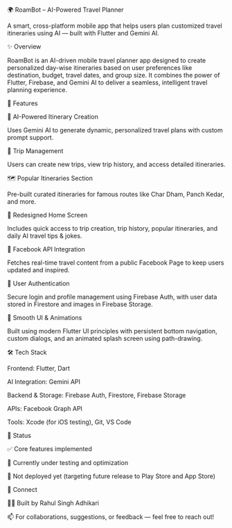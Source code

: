 🌍 RoamBot – AI-Powered Travel Planner

A smart, cross-platform mobile app that helps users plan customized travel itineraries using AI — built with Flutter and Gemini AI.

✨ Overview

RoamBot is an AI-driven mobile travel planner app designed to create personalized day-wise itineraries based on user preferences like destination, budget, travel dates, and group size. It combines the power of Flutter, Firebase, and Gemini AI to deliver a seamless, intelligent travel planning experience.

🚀 Features

🧠 AI-Powered Itinerary Creation

Uses Gemini AI to generate dynamic, personalized travel plans with custom prompt support.

🧳 Trip Management

Users can create new trips, view trip history, and access detailed itineraries.

🗺️ Popular Itineraries Section

Pre-built curated itineraries for famous routes like Char Dham, Panch Kedar, and more.

🏡 Redesigned Home Screen

Includes quick access to trip creation, trip history, popular itineraries, and daily AI travel tips & jokes.

🔗 Facebook API Integration

Fetches real-time travel content from a public Facebook Page to keep users updated and inspired.

🔐 User Authentication

Secure login and profile management using Firebase Auth, with user data stored in Firestore and images in Firebase Storage.

🌈 Smooth UI & Animations

Built using modern Flutter UI principles with persistent bottom navigation, custom dialogs, and an animated splash screen using path-drawing.

🛠️ Tech Stack

Frontend: Flutter, Dart

AI Integration: Gemini API

Backend & Storage: Firebase Auth, Firestore, Firebase Storage

APIs: Facebook Graph API

Tools: Xcode (for iOS testing), Git, VS Code

📌 Status

✅ Core features implemented

🧪 Currently under testing and optimization

🚫 Not deployed yet (targeting future release to Play Store and App Store)

🔗 Connect

👨‍💻 Built by Rahul Singh Adhikari

📫 For collaborations, suggestions, or feedback — feel free to reach out!
